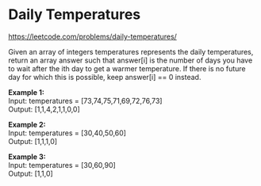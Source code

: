 # Daily Temperatures
https://leetcode.com/problems/daily-temperatures/

Given an array of integers temperatures represents the daily temperatures, return an array answer such that answer[i] is the number of days you have to wait after the ith day to get a warmer temperature. If there is no future day for which this is possible, keep answer[i] == 0 instead.

<b>Example 1:</b>\
Input: temperatures = [73,74,75,71,69,72,76,73]\
Output: [1,1,4,2,1,1,0,0]

<b>Example 2:</b>\
Input: temperatures = [30,40,50,60]\
Output: [1,1,1,0]

<b>Example 3:</b>\
Input: temperatures = [30,60,90]\
Output: [1,1,0]